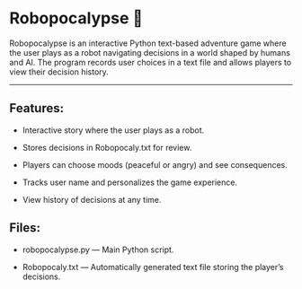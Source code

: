 # Robopocalypse 🤖
Robopocalypse is an interactive Python text-based adventure game where the user plays as a robot navigating decisions in a world shaped by humans and AI. 
The program records user choices in a text file and allows players to view their decision history.
____________________________________________________________________________________________________________________________________________________________
## Features:

- Interactive story where the user plays as a robot.

- Stores decisions in Robopocaly.txt for review.

- Players can choose moods (peaceful or angry) and see consequences.

- Tracks user name and personalizes the game experience.

- View history of decisions at any time.

## Files:

- robopocalypse.py — Main Python script.

- Robopocaly.txt — Automatically generated text file storing the player’s decisions.
